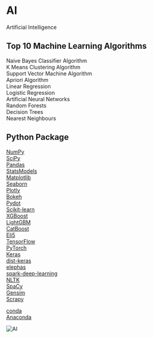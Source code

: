 # AI
Artificial Intelligence

## Top 10 Machine Learning Algorithms

Naive Bayes Classifier Algorithm  
K Means Clustering Algorithm  
Support Vector Machine Algorithm  
Apriori Algorithm  
Linear Regression  
Logistic Regression  
Artificial Neural Networks  
Random Forests  
Decision Trees  
Nearest Neighbours  

## Python Package

[NumPy](http://www.numpy.org/)  
[SciPy](https://scipy.org/scipylib/)  
[Pandas](https://pandas.pydata.org)  
[StatsModels](http://www.statsmodels.org/devel/)  
[Matplotlib](https://matplotlib.org/index.html)  
[Seaborn](https://seaborn.pydata.org/)  
[Plotly](https://plot.ly/python/)  
[Bokeh](https://bokeh.pydata.org/en/latest/)  
[Pydot](https://pypi.org/project/pydot/)  
[Scikit-learn](http://scikit-learn.org/stable/)  
[XGBoost](http://xgboost.readthedocs.io/en/latest/)  
[LightGBM](http://lightgbm.readthedocs.io/en/latest/Python-Intro.html)  
[CatBoost](https://github.com/catboost/catboost)  
[Eli5](https://eli5.readthedocs.io/en/latest/)  
[TensorFlow](https://www.tensorflow.org/)  
[PyTorch](https://pytorch.org/)  
[Keras](https://keras.io/)  
[dist-keras](http://joerihermans.com/work/distributed-keras/)  
[elephas](https://pypi.org/project/elephas/)  
[spark-deep-learning](https://databricks.github.io/spark-deep-learning/site/index.html)  
[NLTK](https://www.nltk.org/)  
[SpaCy](https://spacy.io/)  
[Gensim](https://radimrehurek.com/gensim/)  
[Scrapy](https://scrapy.org/)  

[conda](https://anaconda.org/)  
[Anaconda](https://www.anaconda.com/)


![AI](https://www.microsoft.com/en-us/research/wp-content/uploads/2017/07/MSR-AI_Brain-Hero_sm.jpg)
